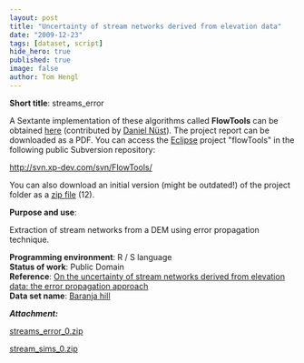 ```yaml
---
layout: post
title: "Uncertainty of stream networks derived from elevation data"
date: "2009-12-23"
tags: [dataset, script]
hide_hero: true
published: true
image: false
author: Tom Hengl
---
```


**Short title**:  streams\_error

A Sextante implementation of these algorithms called **FlowTools** can be obtained [here](http://ifgi.uni-muenster.de/~d_nues01/flowtools/) (contributed by [Daniel Nüst](http://ifgi.uni-muenster.de/~d_nues01/)). The project report can be downloaded as a PDF. You can access the [Eclipse](http://www.eclipse.org/) project "flowTools" in the following public Subversion repository:

http://svn.xp-dev.com/svn/FlowTools/

You can also download an initial version (might be outdated!) of the project folder as a [zip file]({{site.baseurl}}/uploads/datasets/flowTools.zip) (12).

**Purpose and use**: 

Extraction of stream networks from a DEM using error propagation technique.

**Programming environment**:  R / S language  
**Status of work**:  Public Domain  
**Reference**:  [On the uncertainty of stream networks derived from elevation data: the error propagation approach](https://doi.org/10.5194/hess-14-1153-2010)  
**Data set name**:  [Baranja hill]({{site.baseurl}}/2020/06/30/baranja-hill)

**_Attachment:_**

[streams_error_0.zip]({{site.baseurl}}/uploads/datasets/streams_error_0.zip)

[stream_sims_0.zip]({{site.baseurl}}/uploads/datasets/stream_sims_0.zip)
